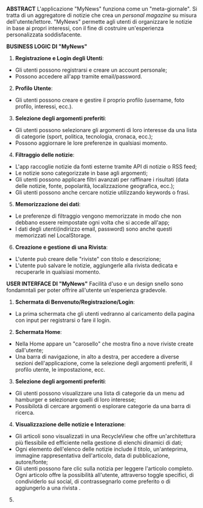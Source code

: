 **ABSTRACT**
L'applicazione "MyNews" funziona come un "meta-giornale". Si tratta di un aggregatore di notizie che crea un _personal magazine_ su misura dell'utente/lettore. "MyNews" permette agli utenti di organizzare le notizie in base ai propri interessi, con il fine di costruire un'esperienza personalizzata soddisfacente.

**BUSINESS LOGIC DI "MyNews"**

1. **Registrazione e Login degli Utenti**:

- Gli utenti possono registrarsi e creare un account personale;
- Possono accedere all'app tramite email/password.

2. **Profilo Utente**:

- Gli utenti possono creare e gestire il proprio profilo (username, foto profilo, interessi, ecc.).

3. **Selezione degli argomenti preferiti**:

- Gli utenti possono selezionare gli argomenti di loro interesse da una lista di categorie (sport, politica, tecnologia, cronaca, ecc.);
- Possono aggiornare le lore preferenze in qualsiasi momento.

4. **Filtraggio delle notizie**:

- L'app raccoglie notizie da fonti esterne tramite API di notizie o RSS feed;
- Le notizie sono categorizzate in base agli argomenti;
- Gli utenti possono applicare filtri avanzati per raffinare i risultati (data delle notizie, fonte, popolarità, localizzazione geografica, ecc.);
- Gli utenti possono anche cercare notizie utilizzando keywords o frasi.

5. **Memorizzazione dei dati**:

- Le preferenze di filtraggio vengono memorizzate in modo che non debbano essere reimpostate ogni volta che si accede all'app;
- I dati degli utenti(indirizzo email, password) sono anche questi memorizzati nel LocalStorage.

6. **Creazione e gestione di una Rivista**:

- L'utente può creare delle "riviste" con titolo e descrizione;
- L'utente può salvare le notizie, aggiungerle alla rivista dedicata e recuperarle in qualsiasi momento.

**USER INTERFACE DI "MyNews"**
Facilità d'uso e un design snello sono fondamntali per poter offrire all'utente un'esperienza gradevole.

1. **Schermata di Benvenuto/Registrazione/Login**:

- La prima schermata che gli utenti vedranno al caricamento della pagina con input per registrarsi o fare il login.

2. **Schermata Home**:

- Nella Home appare un "carosello" che mostra fino a nove riviste create dall'utente;
- Una barra di navigazione, in alto a destra, per accedere a diverse sezioni dell'applicazione, come la selezione degli argomenti preferiti, il profilo utente, le impostazione, ecc.

3. **Selezione degli argomenti preferiti**:

- Gli utenti possono visualizzare una lista di categorie da un menu ad hamburger e selezionare quelli di loro interesse;
- Possibilotà di cercare argomenti o esplorare categorie da una barra di ricerca.

4. **Visualizzazione delle notizie e Interazione**:

- Gli articoli sono visualizzati in una RecycleView che offre un'architettura più flessibile ed efficiente nella gestione di elenchi dinamici di dati;
- Ogni elemento dell'elenco delle notizie include il titolo, un'anteprima, immagine rappresentativa dell'articolo, data di pubblicazione, autore/fonte;
- Gli utenti possono fare clic sulla notizia per leggere l'articolo completo. Ogni articolo offre la possibilità all'utente, attraverso toggle specifici, di condividerlo sui social, di contrassegnarlo come preferito o di aggiungerlo a una rivista .

5.
